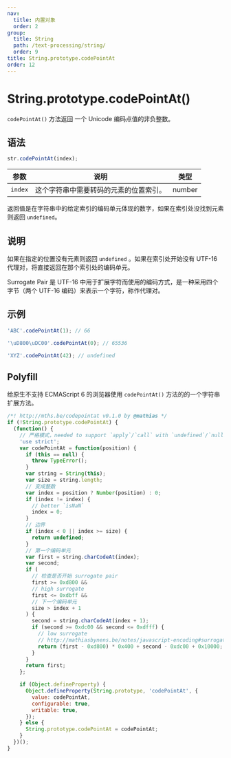```yaml
---
nav:
  title: 内置对象
  order: 2
group:
  title: String
  path: /text-processing/string/
  order: 9
title: String.prototype.codePointAt
order: 12
---
```


# String.prototype.codePointAt()

`codePointAt()` 方法返回 一个 Unicode 编码点值的非负整数。

## 语法

```js
str.codePointAt(index);
```

| 参数    | 说明                                   | 类型   |
| ------- | -------------------------------------- | ------ |
| `index` | 这个字符串中需要转码的元素的位置索引。 | number |

返回值是在字符串中的给定索引的编码单元体现的数字，如果在索引处没找到元素则返回 `undefined`。

## 说明

如果在指定的位置没有元素则返回 `undefined` 。如果在索引处开始没有 UTF-16 代理对，将直接返回在那个索引处的编码单元。

Surrogate Pair 是 UTF-16 中用于扩展字符而使用的编码方式，是一种采用四个字节（两个 UTF-16 编码）来表示一个字符，称作代理对。

## 示例

```js
'ABC'.codePointAt(1); // 66

'\uD800\uDC00'.codePointAt(0); // 65536

'XYZ'.codePointAt(42); // undefined
```

## Polyfill

给原生不支持 ECMAScript 6 的浏览器使用 `codePointAt()` 方法的的一个字符串扩展方法。

```js
/*! http://mths.be/codepointat v0.1.0 by @mathias */
if (!String.prototype.codePointAt) {
  (function() {
    // 严格模式，needed to support `apply`/`call` with `undefined`/`null`
    'use strict';
    var codePointAt = function(position) {
      if (this == null) {
        throw TypeError();
      }
      var string = String(this);
      var size = string.length;
      // 变成整数
      var index = position ? Number(position) : 0;
      if (index != index) {
        // better `isNaN`
        index = 0;
      }
      // 边界
      if (index < 0 || index >= size) {
        return undefined;
      }
      // 第一个编码单元
      var first = string.charCodeAt(index);
      var second;
      if (
        // 检查是否开始 surrogate pair
        first >= 0xd800 &&
        // high surrogate
        first <= 0xdbff &&
        // 下一个编码单元
        size > index + 1
      ) {
        second = string.charCodeAt(index + 1);
        if (second >= 0xdc00 && second <= 0xdfff) {
          // low surrogate
          // http://mathiasbynens.be/notes/javascript-encoding#surrogate-formulae
          return (first - 0xd800) * 0x400 + second - 0xdc00 + 0x10000;
        }
      }
      return first;
    };

    if (Object.defineProperty) {
      Object.defineProperty(String.prototype, 'codePointAt', {
        value: codePointAt,
        configurable: true,
        writable: true,
      });
    } else {
      String.prototype.codePointAt = codePointAt;
    }
  })();
}
```
